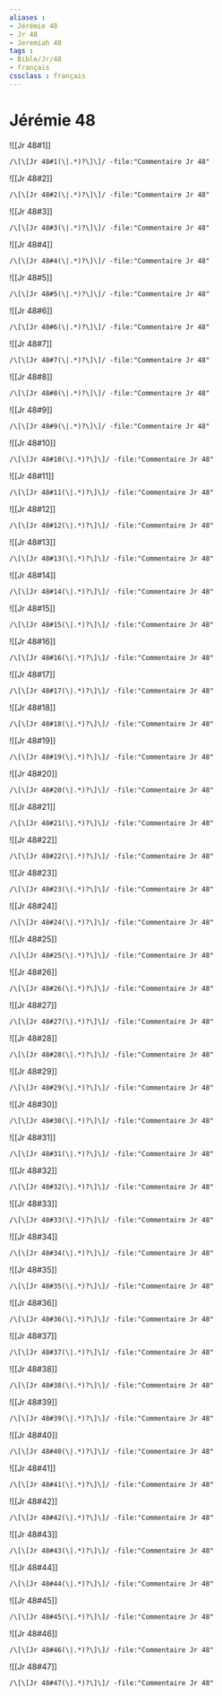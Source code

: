```yaml
---
aliases : 
- Jérémie 48
- Jr 48
- Jeremiah 48
tags : 
- Bible/Jr/48
- français
cssclass : français
---
```


# Jérémie 48

![[Jr 48#1]]

```query
/\[\[Jr 48#1(\|.*)?\]\]/ -file:"Commentaire Jr 48"
```

![[Jr 48#2]]

```query
/\[\[Jr 48#2(\|.*)?\]\]/ -file:"Commentaire Jr 48"
```

![[Jr 48#3]]

```query
/\[\[Jr 48#3(\|.*)?\]\]/ -file:"Commentaire Jr 48"
```

![[Jr 48#4]]

```query
/\[\[Jr 48#4(\|.*)?\]\]/ -file:"Commentaire Jr 48"
```

![[Jr 48#5]]

```query
/\[\[Jr 48#5(\|.*)?\]\]/ -file:"Commentaire Jr 48"
```

![[Jr 48#6]]

```query
/\[\[Jr 48#6(\|.*)?\]\]/ -file:"Commentaire Jr 48"
```

![[Jr 48#7]]

```query
/\[\[Jr 48#7(\|.*)?\]\]/ -file:"Commentaire Jr 48"
```

![[Jr 48#8]]

```query
/\[\[Jr 48#8(\|.*)?\]\]/ -file:"Commentaire Jr 48"
```

![[Jr 48#9]]

```query
/\[\[Jr 48#9(\|.*)?\]\]/ -file:"Commentaire Jr 48"
```

![[Jr 48#10]]

```query
/\[\[Jr 48#10(\|.*)?\]\]/ -file:"Commentaire Jr 48"
```

![[Jr 48#11]]

```query
/\[\[Jr 48#11(\|.*)?\]\]/ -file:"Commentaire Jr 48"
```

![[Jr 48#12]]

```query
/\[\[Jr 48#12(\|.*)?\]\]/ -file:"Commentaire Jr 48"
```

![[Jr 48#13]]

```query
/\[\[Jr 48#13(\|.*)?\]\]/ -file:"Commentaire Jr 48"
```

![[Jr 48#14]]

```query
/\[\[Jr 48#14(\|.*)?\]\]/ -file:"Commentaire Jr 48"
```

![[Jr 48#15]]

```query
/\[\[Jr 48#15(\|.*)?\]\]/ -file:"Commentaire Jr 48"
```

![[Jr 48#16]]

```query
/\[\[Jr 48#16(\|.*)?\]\]/ -file:"Commentaire Jr 48"
```

![[Jr 48#17]]

```query
/\[\[Jr 48#17(\|.*)?\]\]/ -file:"Commentaire Jr 48"
```

![[Jr 48#18]]

```query
/\[\[Jr 48#18(\|.*)?\]\]/ -file:"Commentaire Jr 48"
```

![[Jr 48#19]]

```query
/\[\[Jr 48#19(\|.*)?\]\]/ -file:"Commentaire Jr 48"
```

![[Jr 48#20]]

```query
/\[\[Jr 48#20(\|.*)?\]\]/ -file:"Commentaire Jr 48"
```

![[Jr 48#21]]

```query
/\[\[Jr 48#21(\|.*)?\]\]/ -file:"Commentaire Jr 48"
```

![[Jr 48#22]]

```query
/\[\[Jr 48#22(\|.*)?\]\]/ -file:"Commentaire Jr 48"
```

![[Jr 48#23]]

```query
/\[\[Jr 48#23(\|.*)?\]\]/ -file:"Commentaire Jr 48"
```

![[Jr 48#24]]

```query
/\[\[Jr 48#24(\|.*)?\]\]/ -file:"Commentaire Jr 48"
```

![[Jr 48#25]]

```query
/\[\[Jr 48#25(\|.*)?\]\]/ -file:"Commentaire Jr 48"
```

![[Jr 48#26]]

```query
/\[\[Jr 48#26(\|.*)?\]\]/ -file:"Commentaire Jr 48"
```

![[Jr 48#27]]

```query
/\[\[Jr 48#27(\|.*)?\]\]/ -file:"Commentaire Jr 48"
```

![[Jr 48#28]]

```query
/\[\[Jr 48#28(\|.*)?\]\]/ -file:"Commentaire Jr 48"
```

![[Jr 48#29]]

```query
/\[\[Jr 48#29(\|.*)?\]\]/ -file:"Commentaire Jr 48"
```

![[Jr 48#30]]

```query
/\[\[Jr 48#30(\|.*)?\]\]/ -file:"Commentaire Jr 48"
```

![[Jr 48#31]]

```query
/\[\[Jr 48#31(\|.*)?\]\]/ -file:"Commentaire Jr 48"
```

![[Jr 48#32]]

```query
/\[\[Jr 48#32(\|.*)?\]\]/ -file:"Commentaire Jr 48"
```

![[Jr 48#33]]

```query
/\[\[Jr 48#33(\|.*)?\]\]/ -file:"Commentaire Jr 48"
```

![[Jr 48#34]]

```query
/\[\[Jr 48#34(\|.*)?\]\]/ -file:"Commentaire Jr 48"
```

![[Jr 48#35]]

```query
/\[\[Jr 48#35(\|.*)?\]\]/ -file:"Commentaire Jr 48"
```

![[Jr 48#36]]

```query
/\[\[Jr 48#36(\|.*)?\]\]/ -file:"Commentaire Jr 48"
```

![[Jr 48#37]]

```query
/\[\[Jr 48#37(\|.*)?\]\]/ -file:"Commentaire Jr 48"
```

![[Jr 48#38]]

```query
/\[\[Jr 48#38(\|.*)?\]\]/ -file:"Commentaire Jr 48"
```

![[Jr 48#39]]

```query
/\[\[Jr 48#39(\|.*)?\]\]/ -file:"Commentaire Jr 48"
```

![[Jr 48#40]]

```query
/\[\[Jr 48#40(\|.*)?\]\]/ -file:"Commentaire Jr 48"
```

![[Jr 48#41]]

```query
/\[\[Jr 48#41(\|.*)?\]\]/ -file:"Commentaire Jr 48"
```

![[Jr 48#42]]

```query
/\[\[Jr 48#42(\|.*)?\]\]/ -file:"Commentaire Jr 48"
```

![[Jr 48#43]]

```query
/\[\[Jr 48#43(\|.*)?\]\]/ -file:"Commentaire Jr 48"
```

![[Jr 48#44]]

```query
/\[\[Jr 48#44(\|.*)?\]\]/ -file:"Commentaire Jr 48"
```

![[Jr 48#45]]

```query
/\[\[Jr 48#45(\|.*)?\]\]/ -file:"Commentaire Jr 48"
```

![[Jr 48#46]]

```query
/\[\[Jr 48#46(\|.*)?\]\]/ -file:"Commentaire Jr 48"
```

![[Jr 48#47]]

```query
/\[\[Jr 48#47(\|.*)?\]\]/ -file:"Commentaire Jr 48"
```

